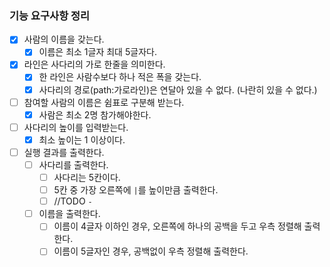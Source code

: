 ### 기능 요구사항 정리
- [x] 사람의 이름을 갖는다.
  - [x] 이름은 최소 1글자 최대 5글자다.
- [x] 라인은 사다리의 가로 한줄을 의미한다.
  - [x] 한 라인은 사람수보다 하나 적은 폭을 갖는다.
  - [x] 사다리의 경로(path:가로라인)은 연달아 있을 수 없다. (나란히 있을 수 없다.)
- [ ] 참여할 사람의 이름은 쉼표로 구분해 받는다.
  - [x] 사람은 최소 2명 참가해야한다.
- [ ] 사다리의 높이를 입력받는다.
  - [x] 최소 높이는 1 이상이다.
- [ ] 실행 결과를 출력한다.
  - [ ] 사다리를 출력한다.
    - [ ] 사다리는 5칸이다.
    - [ ] 5칸 중 가장 오른쪽에 `|`를 높이만큼 출력한다.
    - [ ] //TODO `-` 
  - [ ] 이름을 출력한다.
    - [ ] 이름이 4글자 이하인 경우, 오른쪽에 하나의 공백을 두고 우측 정렬해 출력한다.
    - [ ] 이름이 5글자인 경우, 공백없이 우측 정렬해 출력한다.
